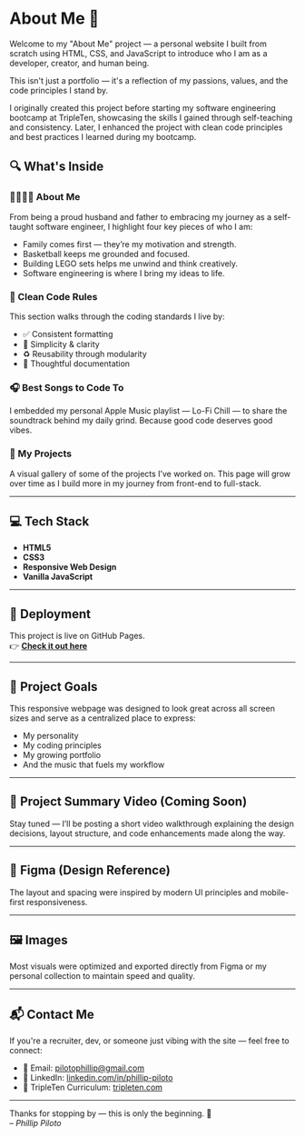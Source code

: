 # About Me 👋

Welcome to my "About Me" project — a personal website I built from scratch using HTML, CSS, and JavaScript to introduce who I am as a developer, creator, and human being.

This isn't just a portfolio — it's a reflection of my passions, values, and the code principles I stand by.

 I originally created this project before starting my software engineering bootcamp at TripleTen, showcasing the skills I gained through self-teaching and consistency. Later, I enhanced the project with clean code principles and best practices I learned during my bootcamp.

## 🔍 What's Inside

### 👨‍👩‍👧‍👦 About Me
From being a proud husband and father to embracing my journey as a self-taught software engineer, I highlight four key pieces of who I am:
- Family comes first — they’re my motivation and strength.
- Basketball keeps me grounded and focused.
- Building LEGO sets helps me unwind and think creatively.
- Software engineering is where I bring my ideas to life.

### 🧼 Clean Code Rules
This section walks through the coding standards I live by:
- ✅ Consistent formatting
- 🧠 Simplicity & clarity
- ♻️ Reusability through modularity
- 📝 Thoughtful documentation

### 🎧 Best Songs to Code To
I embedded my personal Apple Music playlist — Lo-Fi Chill — to share the soundtrack behind my daily grind. Because good code deserves good vibes.

### 🧪 My Projects
A visual gallery of some of the projects I’ve worked on. This page will grow over time as I build more in my journey from front-end to full-stack.

---

## 💻 Tech Stack

- **HTML5**
- **CSS3**
- **Responsive Web Design**
- **Vanilla JavaScript**

---

## 🚀 Deployment

This project is live on GitHub Pages.  
👉 **[Check it out here](https://pilotophillip.github.io/about-me-project/)**

---

## 🎯 Project Goals

This responsive webpage was designed to look great across all screen sizes and serve as a centralized place to express:
- My personality
- My coding principles
- My growing portfolio
- And the music that fuels my workflow

---

## 🎥 Project Summary Video (Coming Soon)

Stay tuned — I’ll be posting a short video walkthrough explaining the design decisions, layout structure, and code enhancements made along the way.

---

## 📐 Figma (Design Reference)

The layout and spacing were inspired by modern UI principles and mobile-first responsiveness.

---

## 🖼️ Images

Most visuals were optimized and exported directly from Figma or my personal collection to maintain speed and quality.

---

## 📬 Contact Me

If you're a recruiter, dev, or someone just vibing with the site — feel free to connect:

- 📧 Email: [pilotophillip@gmail.com](mailto:pilotophillip@gmail.com)  
- 💼 LinkedIn: [linkedin.com/in/phillip-piloto](https://www.linkedin.com/in/phillip-piloto-758540354/)  
- 🧠 TripleTen Curriculum: [tripleten.com](https://tripleten.com/home/web)

---

Thanks for stopping by — this is only the beginning. 🚀  
*– Phillip Piloto*
